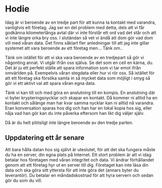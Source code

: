 # Hodie

Idag är vi beroende av en tredje part för att kunna ta kontakt med varandra, vanligtvis ett företag. Jag ser en del problem med detta, dels att vi får godkänna kilometerlånga avtal där vi inte förstår ett ord vad det står och att vi inte längre orka bry oss. I slutändan så vet vi ändå att dom gör vad dom vill med våran data. Det finns såklart fler anledningar till att jag inte gillar systemet att vara beroende av ett företag men… Tänk om..

Tänk om istället för att vi ska vara beroende av en tredjepart så gör vi någonting annat. Vi utgår ifrån oss själva. Se det som en cell en kärna, du. Det är ju ett perfekt ställe att spara information som vi tar emot ifrån omvärlden på. Exempelvis våran stegdata eller hur vi rör oss. Så istället för att ett företag ska försöka samla in så mycket data som möjligt i smyg så gör vi ett aktivt val att spara våran egna data.

Tänk vi kan till och med göra en anslutning till en kompis. En anslutning där vi byter krypteringsnycklar och skapar en kontakt. Då kommer ni alltid ha en kontakt och sålänge man har kvar samma nycklar kan ni alltid nå varandra. Eran konversation sparas hos dig och han har en lokal kopia hos sig, eller nåja vad han gör kan du inte påverka eftersom han likt dig väljer själv.

Då är du helt plötsligt inte längre beroende av den tredje parten.

## Uppdatering ett år senare
Att bara hålla datan hos sig självt är uteslutet, för att det ska fungera måste du ha en server, din egna plats på Internet. Ett stort problem är att vi idag betalar hos företagen med våran integritet och data. Vi ändrar förhållandet genom att ett företag hyr ut en server till dig. Företaget kan inte läsa din data och ska göra sitt yttersta för att inte göra det (annars byter du leverantör). Du betalar en måndadskostnad för att hyra servern och sedan gör du som du vill.
